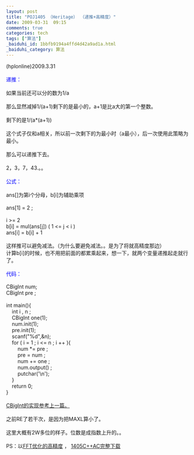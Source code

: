 ```yaml
---
layout: post
title: "POJ1405 （Heritage） （递推+高精度）"
date: 2009-03-31  09:15
comments: true
categories: tech
tags: ["算法"]
_baiduhi_id: 1bbfb9194a4ffd4d42a9ad1a.html
_baiduhi_category: 算法
---
```


(hplonline)2009.3.31<br/><br/><font color="#0000ff">递推：</font><br/><br/>
如果当前还可以分的数为1/a<br/><br/>
那么显然减掉1/(a+1)剩下的是最小的，a+1是比a大的第一个整数。<br/><br/>
剩下的是1/(a*(a+1))<br/><br/>
这个式子仅和a相关，所以前一次剩下的为最小时（a最小），后一次使用此策略为最小。<br/><br/>
那么可以递推下去。<br/><br/>
2，3，7，43.。。<br/><br/><font color="#0000ff">公式：</font><br/><br/>
ans[]为第i个分母，b[i]为辅助乘项<br/><br/>
ans[1] = 2 ;<br/><br/>
i &gt;= 2 <br/>
b[i] = mul(ans[j]) ( 1 &lt;= j &lt; i ) <br/>
ans[i] = b[i] + 1<br/><br/>
这样推可以避免减法。（为什么要避免减法。。是为了将就高精度那边）<br/>
计算b[i]的时候，也不用把前面的都累乘起来，想一下，就两个变量递推起走就行了。<font color="#0000ff"><br/><br/>
代码：</font><br/><br/>
CBigInt num;<br/>
CBigInt pre ;<br/><br/>
int main(){<br/>
       int i , n ; <br/>
       CBigInt one(1);<br/>
       num.init(1);<br/>
       pre.init(1);<br/>
       scanf("%d",&amp;n);<br/>
       for ( i = 1 ; i &lt;= n ; i ++ ){<br/>
              num *= pre ;<br/>
              pre = num ;<br/>
              num += one ;<br/>
              num.output() ;<br/>
              putchar('\n');<br/>
       }<br/>
       return 0;<br/>
}<br/><br/><a target="_blank" href="http://hi.baidu.com/hplonline/blog/item/bebbf9de8308c65c95ee371d.html">CBigInt的实现参考上一篇。</a><br/><br/>
之前RE了若干次，是因为把MAXL算小了。<br/><br/>
这里大概有2W多位的样子。位数是成指数上升的。。<br/><br/>
PS：以<a href="http://hi.baidu.com/hplonline/blog/item/bebbf9de9309d65c95ee371c.html" target="_blank">FFT优化的高精度</a> ， <a href="http://www.box.net/shared/plepep7zbi" target="_blank">1405C++AC完整下载</a>
